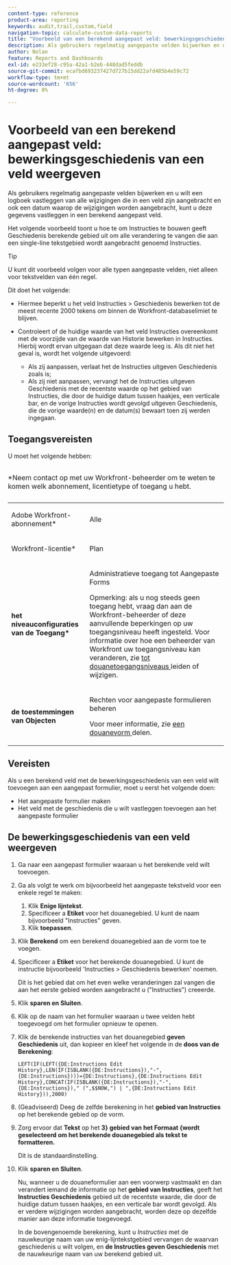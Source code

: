 ```yaml
---
content-type: reference
product-area: reporting
keywords: audit,trail,custom,field
navigation-topic: calculate-custom-data-reports
title: "Voorbeeld van een berekend aangepast veld: bewerkingsgeschiedenis van een veld weergeven"
description: Als gebruikers regelmatig aangepaste velden bijwerken en u wilt een logboek vastleggen van alle wijzigingen die in een veld zijn aangebracht en ook een datum waarop de wijzigingen worden aangebracht, kunt u deze gegevens vastleggen in een berekend aangepast veld.
author: Nolan
feature: Reports and Dashboards
exl-id: e233ef28-c95a-42a1-b2eb-448dad5feddb
source-git-commit: ecafbd693237427d727b15dd22afd485b4e59c72
workflow-type: tm+mt
source-wordcount: '656'
ht-degree: 0%

---
```


# Voorbeeld van een berekend aangepast veld: bewerkingsgeschiedenis van een veld weergeven

Als gebruikers regelmatig aangepaste velden bijwerken en u wilt een logboek vastleggen van alle wijzigingen die in een veld zijn aangebracht en ook een datum waarop de wijzigingen worden aangebracht, kunt u deze gegevens vastleggen in een berekend aangepast veld.

Het volgende voorbeeld toont u hoe te om Instructies te bouwen geeft Geschiedenis berekende gebied uit om alle verandering te vangen die aan een single-line tekstgebied wordt aangebracht genoemd Instructies.

>[!TIP]
>
>U kunt dit voorbeeld volgen voor alle typen aangepaste velden, niet alleen voor tekstvelden van één regel.

Dit doet het volgende:

* Hiermee beperkt u het veld Instructies > Geschiedenis bewerken tot de meest recente 2000 tekens om binnen de Workfront-databaselimiet te blijven.
* Controleert of de huidige waarde van het veld Instructies overeenkomt met de voorzijde van de waarde van Historie bewerken in Instructies. Hierbij wordt ervan uitgegaan dat deze waarde leeg is. Als dit niet het geval is, wordt het volgende uitgevoerd:

   * Als zij aanpassen, verlaat het de Instructies uitgeven Geschiedenis zoals is;
   * Als zij niet aanpassen, vervangt het de Instructies uitgeven Geschiedenis met de recentste waarde op het gebied van Instructies, die door de huidige datum tussen haakjes, een verticale bar, en de vorige Instructies wordt gevolgd uitgeven Geschiedenis, die de vorige waarde(n) en de datum(s) bewaart toen zij werden ingegaan.

## Toegangsvereisten

U moet het volgende hebben:

<table style="table-layout:auto"> 
 <caption style="text-align: left;"> 
  <p>*Neem contact op met uw Workfront-beheerder om te weten te komen welk abonnement, licentietype of toegang u hebt.</p> 
 </caption> 
 <col> 
 </col> 
 <col> 
 </col> 
 <tbody> 
  <tr> 
   <td> <p>Adobe Workfront-abonnement*</p> </td> 
   <td>Alle</td> 
  </tr> 
  <tr> 
   <td> <p>Workfront-licentie*</p> </td> 
   <td> <p>Plan </p> </td> 
  </tr> 
  <tr> 
   <td><strong> het niveauconfiguraties van de Toegang* </strong> </td> 
   <td> <p>Administratieve toegang tot Aangepaste Forms</p> <p>Opmerking: als u nog steeds geen toegang hebt, vraag dan aan de Workfront-beheerder of deze aanvullende beperkingen op uw toegangsniveau heeft ingesteld. Voor informatie over hoe een beheerder van Workfront uw toegangsniveau kan veranderen, zie <a href="../../../administration-and-setup/add-users/configure-and-grant-access/create-modify-access-levels.md" class="MCXref xref"> tot douanetoegangsniveaus </a> leiden of wijzigen.</p> </td> 
  </tr> 
  <tr> 
   <td> <p><strong> de toestemmingen van Objecten </strong> </p> </td> 
   <td> <p>Rechten voor aangepaste formulieren beheren </p> <p>Voor meer informatie, zie <a href="../../../administration-and-setup/customize-workfront/create-manage-custom-forms/share-access-to-a-custom-form.md" class="MCXref xref"> een douanevorm </a> delen.<br></p> </td> 
  </tr> 
 </tbody> 
</table>

## Vereisten

Als u een berekend veld met de bewerkingsgeschiedenis van een veld wilt toevoegen aan een aangepast formulier, moet u eerst het volgende doen:

* Het aangepaste formulier maken
* Het veld met de geschiedenis die u wilt vastleggen toevoegen aan het aangepaste formulier

## De bewerkingsgeschiedenis van een veld weergeven

1. Ga naar een aangepast formulier waaraan u het berekende veld wilt toevoegen.

1. Ga als volgt te werk om bijvoorbeeld het aangepaste tekstveld voor een enkele regel te maken:

   1. Klik **Enige lijntekst**.
   1. Specificeer a **Etiket** voor het douanegebied. U kunt de naam bijvoorbeeld &quot;Instructies&quot; geven.
   1. Klik **toepassen**.

1. Klik **Berekend** om een berekend douanegebied aan de vorm toe te voegen.
1. Specificeer a **Etiket** voor het berekende douanegebied. U kunt de instructie bijvoorbeeld &#39;Instructies > Geschiedenis bewerken&#39; noemen.

   Dit is het gebied dat om het even welke veranderingen zal vangen die aan het eerste gebied worden aangebracht u (&quot;Instructies&quot;) creeerde.

1. Klik **sparen en Sluiten**.
1. Klik op de naam van het formulier waaraan u twee velden hebt toegevoegd om het formulier opnieuw te openen.
1. Klik de berekende instructies van het douanegebied **geven Geschiedenis** uit, dan kopieer en kleef het volgende in de **doos van de Berekening**:

   ```
   LEFT(IF(LEFT({DE:Instructions Edit History},LEN(IF(ISBLANK({DE:Instructions}),"-",{DE:Instructions})))={DE:Instructions},{DE:Instructions Edit History},CONCAT(IF(ISBLANK({DE:Instructions}),"-",{DE:Instructions})," (",$$NOW,") | ",{DE:Instructions Edit History})),2000)
   ```

1. (Geadviseerd) Deeg de zelfde berekening in het **gebied van Instructies** op het berekende gebied op de vorm.
1. Zorg ervoor dat **Tekst** op het **3&rbrace; gebied van het Formaat &lbrace;wordt geselecteerd om het berekende douanegebied als tekst te formatteren.**

   Dit is de standaardinstelling.

1. Klik **sparen en Sluiten**.

   Nu, wanneer u de douaneformulier aan een voorwerp vastmaakt en dan verandert iemand de informatie op het **gebied van Instructies**, geeft het **Instructies Geschiedenis** gebied uit de recentste waarde, die door de huidige datum tussen haakjes, en een verticale bar wordt gevolgd. Als er verdere wijzigingen worden aangebracht, worden deze op dezelfde manier aan deze informatie toegevoegd.

   In de bovengenoemde berekening, kunt u *Instructies* met de nauwkeurige naam van uw enig-lijntekstgebied vervangen de waarvan geschiedenis u wilt volgen, en **de Instructies geven Geschiedenis** met de nauwkeurige naam van uw berekend gebied uit.
